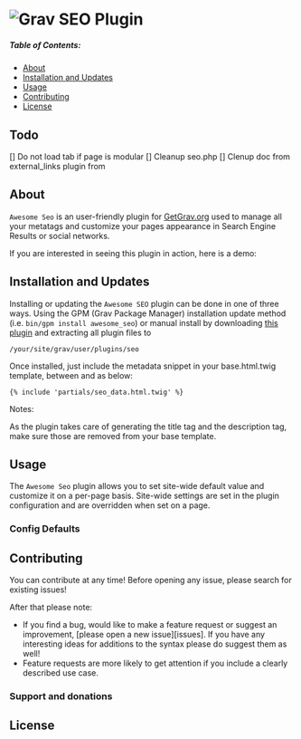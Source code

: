 # ![Grav SEO Plugin](https://github.com/paulmassen/grav_seo_plugin/blob/master/gravlogo3.png?raw=true)


##### Table of Contents:

* [About](#about)
* [Installation and Updates](#installation-and-updates)
* [Usage](#usage)
* [Contributing](#contributing)
* [License](#license)

## Todo

[] Do not load tab if page is modular
[] Cleanup seo.php
[] Clenup doc from external_links plugin from

## About

`Awesome Seo` is an user-friendly plugin for [GetGrav.org](http://getgrav.org) used to manage all your metatags and customize your pages appearance in Search Engine Results or social networks.

If you are interested in seeing this plugin in action, here is a demo:



## Installation and Updates

Installing or updating the `Awesome SEO` plugin can be done in one of three ways. Using the GPM (Grav Package Manager) installation update method (i.e. `bin/gpm install awesome_seo`) or manual install by downloading [this plugin](https://github.com/paulmassen/grav_seo_plugin) and extracting all plugin files to

    /your/site/grav/user/plugins/seo

Once installed, just include the metadata snippet in your base.html.twig template, between <head> and </head> as below:
```
{% include 'partials/seo_data.html.twig' %}
```

Notes:

As the plugin takes care of generating the title tag and the description tag, make sure those are removed from your base template.

## Usage

The `Awesome Seo` plugin allows you to set site-wide default value and customize it on a per-page basis. 
Site-wide settings are set in the plugin configuration and are overridden when set on a page.

### Config Defaults



## Contributing

You can contribute at any time! Before opening any issue, please search for existing issues!

After that please note:

* If you find a bug, would like to make a feature request or suggest an improvement, [please open a new issue][issues]. If you have any interesting ideas for additions to the syntax please do suggest them as well!
* Feature requests are more likely to get attention if you include a clearly described use case.


### Support and donations


## License


